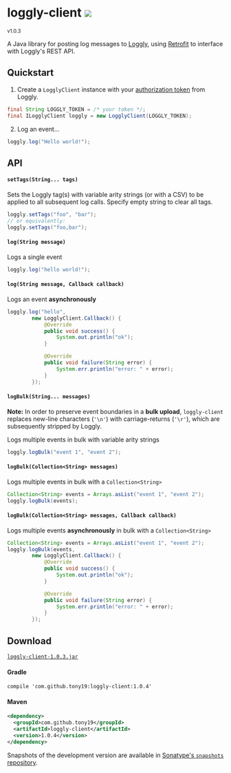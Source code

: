 <h1>loggly-client <a href='https://tony19.ci.cloudbees.com/job/loggly-client/'><a href='https://tony19.ci.cloudbees.com/job/loggly-client/job/loggly-client-SNAPSHOT/'><img src='https://tony19.ci.cloudbees.com/buildStatus/icon?job=loggly-client/loggly-client-SNAPSHOT'></a></a></h1>
<sup>v1.0.3</sup>

A Java library for posting log messages to [Loggly][1], using [Retrofit][2] to interface with Loggly's REST API.


Quickstart
----------
1. Create a `LogglyClient` instance with your [authorization token][4] from Loggly.
 ```java
final String LOGGLY_TOKEN = /* your token */;
final ILogglyClient loggly = new LogglyClient(LOGGLY_TOKEN);
```

2. Log an event...
 ```java
 loggly.log("Hello world!");
```



API
---

#### `setTags(String... tags)`

Sets the Loggly tag(s) with variable arity strings (or with a CSV) to be applied to all subsequent log calls. Specify empty string to clear all tags.

```java
loggly.setTags("foo", "bar");
// or equivalently:
loggly.setTags("foo,bar");
```

#### `log(String message)`

Logs a single event

```java
loggly.log("hello world!");
```


#### `log(String message, Callback callback)`

Logs an event **asynchronously**

```java
loggly.log("hello",
        new LogglyClient.Callback() {
            @Override
            public void success() {
                System.out.println("ok");
            }

            @Override
            public void failure(String error) {
                System.err.println("error: " + error);
            }
        });
 ```

#### `logBulk(String... messages)`
**Note:** In order to preserve event boundaries in a **bulk upload**, `loggly-client` replaces new-line characters (`'\n'`) with carriage-returns (`'\r'`), which are subsequently stripped by Loggly.

Logs multiple events in bulk with variable arity strings

 ```java
 loggly.logBulk("event 1", "event 2");
 ```


#### `logBulk(Collection<String> messages)`

Logs multiple events in bulk with a `Collection<String>`

 ```java
Collection<String> events = Arrays.asList("event 1", "event 2");
loggly.logBulk(events);
```


#### `logBulk(Collection<String> messages, Callback callback)`

Logs multiple events **asynchronously** in bulk with a `Collection<String>`

```java
Collection<String> events = Arrays.asList("event 1", "event 2");
loggly.logBulk(events,
        new LogglyClient.Callback() {
            @Override
            public void success() {
                System.out.println("ok");
            }

            @Override
            public void failure(String error) {
                System.err.println("error: " + error);
            }
        });
 ```


Download
--------

[`loggly-client-1.0.3.jar`][5]

#### Gradle

```
compile 'com.github.tony19:loggly-client:1.0.4'
```

#### Maven

```xml
<dependency>
  <groupId>com.github.tony19</groupId>
  <artifactId>loggly-client</artifactId>
  <version>1.0.4</version>
</dependency>
```

Snapshots of the development version are available in [Sonatype's `snapshots` repository][3].


[1]: http://loggly.com
[2]: http://square.github.io/retrofit/
[3]: https://oss.sonatype.org/content/repositories/snapshots/com/github/tony19/loggly-client/
[4]: https://www.loggly.com/docs/customer-token-authentication-token/
[5]: http://goo.gl/l3ScQv
